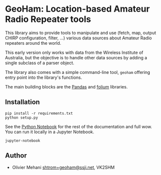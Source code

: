 # GeoHam: Location-based Amateur Radio Repeater tools

This library aims to provide tools to manipulate and use (fetch, map, output
CHIRP configuration, filter, ...) various data sources about Amateur Radio
repeaters around the world.

This early version only works with data from the Wireless Institute of
Australia, but the objective is to handle other data sources by adding a single
subclass of a parser object.

The library also comes with a simple command-line tool, `geoham` offering entry
point into the library's functions.

The main building blocks are the [Pandas](https://pandas.pydata.org/) and
[folium](https://python-visualization.github.io/folium/) libraries.

## Installation

    pip install -r requirements.txt
    python setup.py

See the [Python Notebook](README.ipynb) for the rest of the documentation and
full wow. You can run it locally in a Jupyter Notebook.

    jupyter-notebook

## Author

* Olivier Mehani <shtrom+geoham@ssji.net>, VK2SHM
